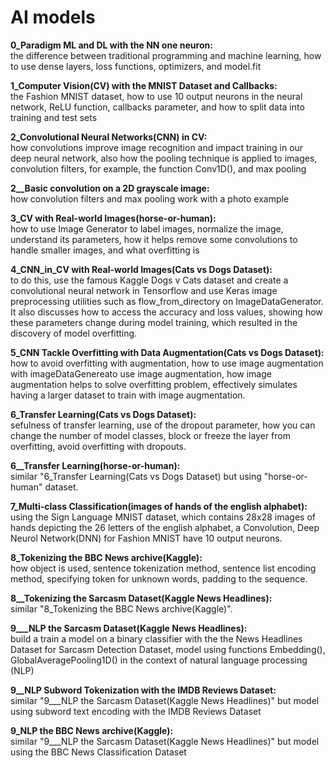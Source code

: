 # AI models

**0_Paradigm ML and DL with the NN one neuron:**\
the difference between traditional programming and machine learning, how to use dense layers, loss functions, optimizers, and model.fit

**1_Computer Vision(CV) with the MNIST Dataset and Callbacks:**\
the Fashion MNIST dataset, how to use 10 output neurons in the neural network, ReLU function, callbacks parameter, and how to split data into training and test sets

**2_Convolutional Neural Networks(CNN) in CV:**\
how convolutions improve image recognition and impact training in our deep neural network, also how the pooling technique is applied to images, convolution filters, for example, the function Conv1D(), and max pooling

**2__Basic convolution on a 2D grayscale image:**\
how convolution filters and max pooling work with a photo example

**3_CV with Real-world Images(horse-or-human):**\
how to use Image Generator to label images, normalize the image, understand its parameters, how it helps remove some convolutions to handle smaller images, and what overfitting is

**4_CNN_in_CV with Real-world Images(Cats vs Dogs Dataset):**\
to do this, use the famous Kaggle Dogs v Cats dataset and create a convolutional neural network in Tensorflow and use Keras image preprocessing utilities such as flow_from_directory on ImageDataGenerator. It also discusses how to access the accuracy and loss values, showing how these parameters change during model training, which resulted in the discovery of model overfitting.

**5_CNN Tackle Overfitting with Data Augmentation(Cats vs Dogs Dataset):**\
how to avoid overfitting with augmentation, how to use image augmentation with imageDataGenereato use image augmentation, how image augmentation helps to solve overfitting problem, effectively simulates having a larger dataset to train with image augmentation.

**6_Transfer Learning(Cats vs Dogs Dataset):**\
sefulness of transfer learning, use of the dropout parameter, how you can change the number of model classes, block or freeze the layer from overfitting, avoid overfitting with dropouts.

**6__Transfer Learning(horse-or-human):**\
similar "6_Transfer Learning(Cats vs Dogs Dataset) but using "horse-or-human" dataset.

**7_Multi-class Classification(images of hands of the english alphabet):**\
using the Sign Language MNIST dataset, which contains 28x28 images of hands depicting the 26 letters of the english alphabet, a Convolution, Deep Neurol Network(DNN) for Fashion MNIST have 10 output neurons.

**8_Tokenizing the BBC News archive(Kaggle):**\
how object is used, sentence tokenization method, sentence list encoding method, specifying token for unknown words, padding to the sequence.

**8__Tokenizing the Sarcasm Dataset(Kaggle News Headlines):**\
similar "8_Tokenizing the BBC News archive(Kaggle)".

**9___NLP the Sarcasm Dataset(Kaggle News Headlines):**\
build a train a model on a binary classifier with the the News Headlines Dataset for Sarcasm Detection Dataset, model using functions Embedding(), GlobalAveragePooling1D() in the context of natural language processing (NLP)

**9__NLP Subword Tokenization with the IMDB Reviews Dataset:**\
similar "9___NLP the Sarcasm Dataset(Kaggle News Headlines)" but model using subword text encoding with the IMDB Reviews Dataset 

**9_NLP the BBC News archive(Kaggle):**\
similar "9___NLP the Sarcasm Dataset(Kaggle News Headlines)" but model using the BBC News Classification Dataset 
